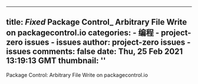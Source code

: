 
---
title: _Fixed_ Package Control_ Arbitrary File Write on packagecontrol.io
categories: 
    - 编程
    - project-zero issues - issues
author: project-zero issues - issues
comments: false
date: Thu, 25 Feb 2021 13:19:13 GMT
thumbnail: ''
---

<div>   
Package Control: Arbitrary File Write on packagecontrol.io  
</div>
            